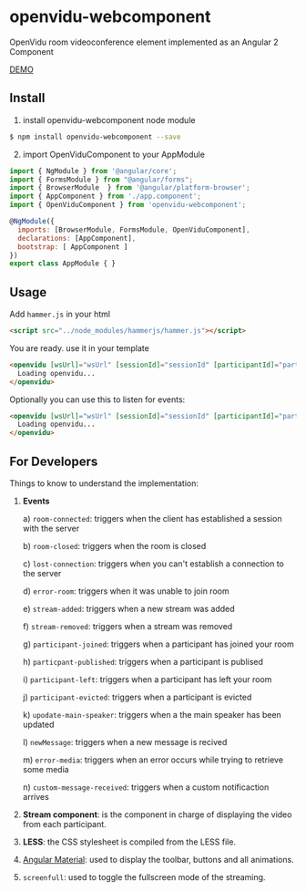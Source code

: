 # openvidu-webcomponent
OpenVidu room videoconference element implemented as an Angular 2 Component

<a href="https://github.com/alxhote/openvidu-webcomponent-app">
  DEMO
</a>

## Install

1. install openvidu-webcomponent node module

```bash
$ npm install openvidu-webcomponent --save
```

2. import OpenViduComponent to your AppModule

```js
import { NgModule } from '@angular/core';
import { FormsModule } from "@angular/forms";
import { BrowserModule  } from '@angular/platform-browser';
import { AppComponent } from './app.component';
import { OpenViduComponent } from 'openvidu-webcomponent';

@NgModule({
  imports: [BrowserModule, FormsModule, OpenViduComponent],
  declarations: [AppComponent],
  bootstrap: [ AppComponent ]
})
export class AppModule { }
```   

## Usage

Add `hammer.js` in your html

```html
<script src="../node_modules/hammerjs/hammer.js"></script>
```

You are ready. use it in your template

```html
<openvidu [wsUrl]="wsUrl" [sessionId]="sessionId" [participantId]="participantId">
  Loading openvidu...
</openvidu>
```

Optionally you can use this to listen for events:

```html
<openvidu [wsUrl]="wsUrl" [sessionId]="sessionId" [participantId]="participantId" (change)="onChange($event)">
  Loading openvidu...
</openvidu>
```

## For Developers

  Things to know to understand the implementation:
  
  1. **Events**
  
      a) `room-connected`: triggers when the client has established a session with the server
      
      b) `room-closed`: triggers when the room is closed
      
      c) `lost-connection`: triggers when you can't establish a connection to the server
      
      d) `error-room`: triggers when it was unable to join room
      
      e) `stream-added`: triggers when a new stream was added
      
      f) `stream-removed`: triggers when a stream was removed
      
      g) `participant-joined`: triggers when a participant has joined your room
      
      h) `particpant-published`: triggers when a participant is publised
      
      i) `participant-left`: triggers when a participant has left your room
      
      j) `participant-evicted`: triggers when a participant is evicted
      
      k) `upodate-main-speaker`: triggers when a the main speaker has been updated
      
      l) `newMessage`: triggers when a new message is recived
      
      m) `error-media`: triggers when an error occurs while trying to retrieve some media
            
      n) `custom-message-received`: triggers when a custom notificaction arrives
      
      
  2. **Stream component**: is the component in charge of displaying the video from each participant.
  
  3. **LESS**: the CSS stylesheet is compiled from the LESS file.
  
  4. [Angular Material](https://github.com/angular/material2): used to display the toolbar, buttons and all animations.

  5. `screenfull`: used to toggle the fullscreen mode of the streaming.
